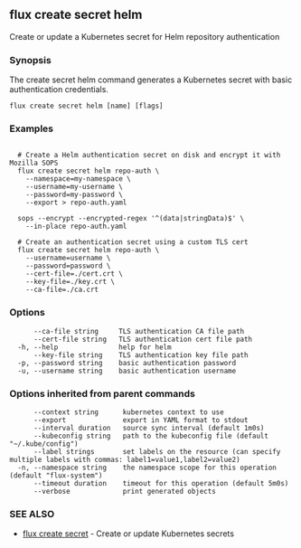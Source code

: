 ## flux create secret helm

Create or update a Kubernetes secret for Helm repository authentication

### Synopsis


The create secret helm command generates a Kubernetes secret with basic authentication credentials.

```
flux create secret helm [name] [flags]
```

### Examples

```

  # Create a Helm authentication secret on disk and encrypt it with Mozilla SOPS
  flux create secret helm repo-auth \
    --namespace=my-namespace \
    --username=my-username \
    --password=my-password \
    --export > repo-auth.yaml

  sops --encrypt --encrypted-regex '^(data|stringData)$' \
    --in-place repo-auth.yaml

  # Create an authentication secret using a custom TLS cert
  flux create secret helm repo-auth \
    --username=username \
    --password=password \
    --cert-file=./cert.crt \
    --key-file=./key.crt \
    --ca-file=./ca.crt

```

### Options

```
      --ca-file string     TLS authentication CA file path
      --cert-file string   TLS authentication cert file path
  -h, --help               help for helm
      --key-file string    TLS authentication key file path
  -p, --password string    basic authentication password
  -u, --username string    basic authentication username
```

### Options inherited from parent commands

```
      --context string      kubernetes context to use
      --export              export in YAML format to stdout
      --interval duration   source sync interval (default 1m0s)
      --kubeconfig string   path to the kubeconfig file (default "~/.kube/config")
      --label strings       set labels on the resource (can specify multiple labels with commas: label1=value1,label2=value2)
  -n, --namespace string    the namespace scope for this operation (default "flux-system")
      --timeout duration    timeout for this operation (default 5m0s)
      --verbose             print generated objects
```

### SEE ALSO

* [flux create secret](flux_create_secret.md)	 - Create or update Kubernetes secrets

